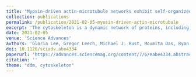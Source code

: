 ```yaml
---
title: "Myosin-driven actin-microtubule networks exhibit self-organized contractile dynamics"
collection: publications
permalink: /publication/2021-02-05-myosin-driven-actin-microtubule
excerpt: 'The cytoskeleton is a dynamic network of proteins, including actin, microtubules, and their associated motor proteins, that enables essential cellular processes such as motility, division, and growth. While actomyosin networks are extensively studied, how interactions between actin and microtubules, ubiquitous in the cytoskeleton, influence actomyosin activity remains an open question. Here, we create a network of co-entangled actin and microtubules driven by myosin II. We combine dynamic differential microscopy, particle image velocimetry, and particle tracking to show that both actin and microtubules undergo ballistic contraction with unexpectedly indistinguishable characteristics.'
date: 2021-02-05
venue: 'Science Advances'
authors: 'Gloria Lee, Gregor Leech, Michael J. Rust, Moumita Das, Ryan McGorty, Jennifer L. Ross, Rae M Robertson-Anderson'
doi: 10.1126/sciadv.abe4334
paperurl: 'https://advances.sciencemag.org/content/7/6/eabe4334.abstract'
citation: ''
theme: "ddm, cytoskeleton"
---
```

